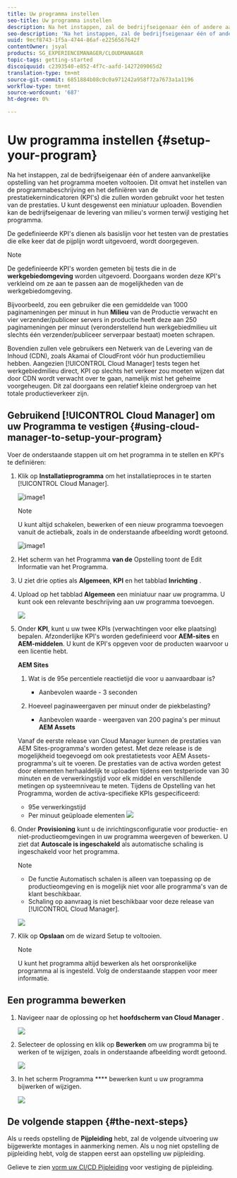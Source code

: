 ```yaml
---
title: Uw programma instellen
seo-title: Uw programma instellen
description: Na het instappen, zal de bedrijfseigenaar één of andere aanvankelijke opstelling van het programma moeten doen.
seo-description: 'Na het instappen, zal de bedrijfseigenaar één of andere aanvankelijke opstelling van de Manager van de Wolk van Adobe moeten doen AEM. Dit omvat het instellen van de programmabeschrijving en het definiëren van de KPI''s die voor het testen van de prestaties zullen worden gebruikt. '
uuid: 9ecf8743-1f5a-4744-86af-e2256567642f
contentOwner: jsyal
products: SG_EXPERIENCEMANAGER/CLOUDMANAGER
topic-tags: getting-started
discoiquuid: c2393540-e852-4f7c-aafd-1427209065d2
translation-type: tm+mt
source-git-commit: 6851884b08c0c0a971242a958f72a7673a1a1196
workflow-type: tm+mt
source-wordcount: '687'
ht-degree: 0%

---
```



# Uw programma instellen {#setup-your-program}

Na het instappen, zal de bedrijfseigenaar één of andere aanvankelijke opstelling van het programma moeten voltooien. Dit omvat het instellen van de programmabeschrijving en het definiëren van de prestatiekernindicatoren (KPI&#39;s) die zullen worden gebruikt voor het testen van de prestaties. U kunt desgewenst een miniatuur uploaden. Bovendien kan de bedrijfseigenaar de levering van milieu&#39;s vormen terwijl vestiging het programma.

De gedefinieerde KPI&#39;s dienen als basislijn voor het testen van de prestaties die elke keer dat de pijplijn wordt uitgevoerd, wordt doorgegeven.

>[!NOTE]
>
>De gedefinieerde KPI&#39;s worden gemeten bij tests die in de **werkgebiedomgeving** worden uitgevoerd. Doorgaans worden deze KPI&#39;s verkleind om ze aan te passen aan de mogelijkheden van de werkgebiedomgeving.
>
>Bijvoorbeeld, zou een gebruiker die een gemiddelde van 1000 paginameningen per minuut in hun **Milieu** van de Productie verwacht en vier verzender/publiceer servers in productie heeft deze aan 250 paginameningen per minuut (veronderstellend hun werkgebiedmilieu uit slechts één verzender/publiceer serverpaar bestaat) moeten schrapen.
>
>Bovendien zullen vele gebruikers een Netwerk van de Levering van de Inhoud (CDN), zoals Akamai of CloudFront vóór hun productiemilieu hebben. Aangezien [!UICONTROL Cloud Manager] tests tegen het werkgebiedmilieu direct, KPI op slechts het verkeer zou moeten wijzen dat door CDN wordt verwacht over te gaan, namelijk mist het geheime voorgeheugen. Dit zal doorgaans een relatief kleine ondergroep van het totale productieverkeer zijn.

## Gebruikend [!UICONTROL Cloud Manager] om uw Programma te vestigen {#using-cloud-manager-to-setup-your-program}

Voer de onderstaande stappen uit om het programma in te stellen en KPI&#39;s te definiëren:

1. Klik op **Installatieprogramma** om het installatieproces in te starten [!UICONTROL Cloud Manager].

   ![image1](assets/set-up-program/setup1.png)

   >[!NOTE]
   > U kunt altijd schakelen, bewerken of een nieuw programma toevoegen vanuit de actiebalk, zoals in de onderstaande afbeelding wordt getoond.

   ![image1](assets/set-up-program/setup2.png)


1. Het scherm van het Programma **van de** Opstelling toont de Edit Informatie van het Programma.

1. U ziet drie opties als **Algemeen**, **KPI** en het tabblad **Inrichting** .

1. Upload op het tabblad **Algemeen** een miniatuur naar uw programma. U kunt ook een relevante beschrijving aan uw programma toevoegen.

   ![](assets/Setup_Program-General.png)

1. Onder **KPI**, kunt u uw twee KPIs (verwachtingen voor elke plaatsing) bepalen. Afzonderlijke KPI&#39;s worden gedefinieerd voor **AEM-sites** en **AEM-middelen**. U kunt de KPI&#39;s opgeven voor de producten waarvoor u een licentie hebt.

   **AEM Sites**

   1. Wat is de 95e percentiele reactietijd die voor u aanvaardbaar is?

      * Aanbevolen waarde - 3 seconden
   1. Hoeveel paginaweergaven per minuut onder de piekbelasting?

      * Aanbevolen waarde - weergaven van 200 pagina&#39;s per minuut
   **AEM Assets**

   Vanaf de eerste release van Cloud Manager kunnen de prestaties van AEM Sites-programma&#39;s worden getest. Met deze release is de mogelijkheid toegevoegd om ook prestatietests voor AEM Assets-programma&#39;s uit te voeren. De prestaties van de activa worden getest door elementen herhaaldelijk te uploaden tijdens een testperiode van 30 minuten en de verwerkingstijd voor elk middel en verschillende metingen op systeemniveau te meten.
Tijdens de Opstelling van het Programma, worden de activa-specifieke KPIs gespecificeerd:

   * 95e verwerkingstijd
   * Per minuut geüploade elementen
   ![](assets/Setup_Program-KPIs.png)

1. Onder **Provisioning** kunt u de inrichtingsconfiguratie voor productie- en niet-productieomgevingen in uw programma weergeven of bewerken. U ziet dat **Autoscale is ingeschakeld** als automatische schaling is ingeschakeld voor het programma.

   >[!NOTE]
   >
   >* De functie Automatisch schalen is alleen van toepassing op de productieomgeving en is mogelijk niet voor alle programma&#39;s van de klant beschikbaar.
   >* Schaling op aanvraag is niet beschikbaar voor deze release van [!UICONTROL Cloud Manager].


   ![](assets/Setup_Program-Provisioning.png)

1. Klik op **Opslaan** om de wizard Setup te voltooien.

   >[!NOTE]
   >
   >U kunt het programma altijd bewerken als het oorspronkelijke programma al is ingesteld. Volg de onderstaande stappen voor meer informatie.

## Een programma bewerken

1. Navigeer naar de oplossing op het **hoofdscherm van Cloud Manager** .

   ![](assets/SetUpProgram5.png)

1. Selecteer de oplossing en klik op **Bewerken** om uw programma bij te werken of te wijzigen, zoals in onderstaande afbeelding wordt getoond.

   ![](assets/SetUpProgram6.png)

1. In het scherm Programma **** bewerken kunt u uw programma bijwerken of wijzigen.

   ![](assets/Editing_Program-screen3.png)

## De volgende stappen {#the-next-steps}

Als u reeds opstelling de **Pijpleiding** hebt, zal de volgende uitvoering uw bijgewerkte montages in aanmerking nemen. Als u nog niet opstelling de pijpleiding hebt, volg de stappen eerst aan opstelling uw pijpleiding.

Gelieve te zien [vorm uw CI/CD Pijpleiding](https://helpx.adobe.com/experience-manager/cloud-manager/using/configuring-pipeline.html) voor vestiging de pijpleiding.
